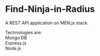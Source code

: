 # Find-Ninja-in-Radius
A REST API application on MEN.js stack.

Technologies are:\
Mongo DB\
Express.js\
Node.js

